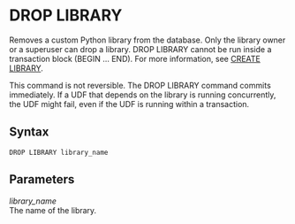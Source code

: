 # DROP LIBRARY<a name="r_DROP_LIBRARY"></a>

Removes a custom Python library from the database\. Only the library owner or a superuser can drop a library\. DROP LIBRARY cannot be run inside a transaction block \(BEGIN … END\)\. For more information, see [CREATE LIBRARY](r_CREATE_LIBRARY.md)\.

This command is not reversible\. The DROP LIBRARY command commits immediately\. If a UDF that depends on the library is running concurrently, the UDF might fail, even if the UDF is running within a transaction\.

## Syntax<a name="r_DROP_LIBRARY-synopsis"></a>

```
DROP LIBRARY library_name
```

## Parameters<a name="r_DROP_LIBRARY-parameters"></a>

 *library\_name*   
The name of the library\.